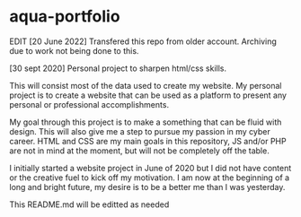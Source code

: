 # aqua-portfolio
EDIT [20 June 2022]
Transfered this repo from older account. Archiving due to work not being done to this. 


[30 sept 2020]
Personal project to sharpen html/css skills. 

This will consist most of the data used to create my website. 
My personal project is to create a website that can be used as a platform to present any personal or professional accomplishments.

My goal through this project is to make a something that can be fluid with design.
This will also give me a step to pursue my passion in my cyber career.
HTML and CSS are my main goals in this repository, JS and/or PHP are not in mind at the moment, but will not be completely off the table.

I initially started a website project in June of 2020 but I did not have content or the creative fuel to kick off my motivation. 
I am now at the beginning of a long and bright future, my desire is to be a better me than I was yesterday. 

This README.md will be editted as needed
